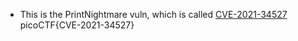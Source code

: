 - This is the PrintNightmare vuln, which is called [CVE-2021-34527](https://www.cisa.gov/uscert/ncas/current-activity/2021/06/30/printnightmare-critical-windows-print-spooler-vulnerability)
picoCTF{CVE-2021-34527}
